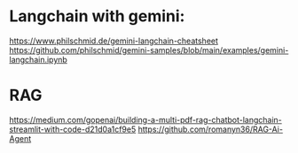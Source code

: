 # Langchain with gemini:
https://www.philschmid.de/gemini-langchain-cheatsheet
https://github.com/philschmid/gemini-samples/blob/main/examples/gemini-langchain.ipynb

# RAG 
https://medium.com/gopenai/building-a-multi-pdf-rag-chatbot-langchain-streamlit-with-code-d21d0a1cf9e5
https://github.com/romanyn36/RAG-Ai-Agent